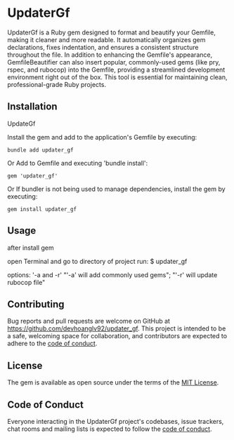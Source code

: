 # UpdaterGf

UpdaterGf is a Ruby gem designed to format and beautify your Gemfile, making it cleaner and more readable.
It automatically organizes gem declarations, fixes indentation, and ensures a consistent structure throughout the file.
In addition to enhancing the Gemfile's appearance, GemfileBeautifier can also insert popular,
commonly-used gems (like pry, rspec, and rubocop) into the Gemfile, providing a streamlined development environment right out of the box.
This tool is essential for maintaining clean, professional-grade Ruby projects.

## Installation

UpdateGf

Install the gem and add to the application's Gemfile by executing:

    bundle add updater_gf

Or Add to Gemfile and executing 'bundle install':

    gem 'updater_gf'

Or If bundler is not being used to manage dependencies, install the gem by executing:

    gem install updater_gf

## Usage

after install gem

open Terminal and go to directory of project run:
    $ updater_gf

options: '-a and -r'
    "'-a' will add commonly used gems";
    "'-r' will update rubocop file"

## Contributing

Bug reports and pull requests are welcome on GitHub at https://github.com/devhoanglv92/updater_gf. This project is intended to be a safe, welcoming space for collaboration, and contributors are expected to adhere to the [code of conduct](https://github.com/devhoanglv92/updater_gf/blob/master/CODE_OF_CONDUCT.md).

## License

The gem is available as open source under the terms of the [MIT License](https://opensource.org/licenses/MIT).

## Code of Conduct

Everyone interacting in the UpdaterGf project's codebases, issue trackers, chat rooms and mailing lists is expected to follow the [code of conduct](https://github.com/[USERNAME]/updater_gf/blob/master/CODE_OF_CONDUCT.md).
